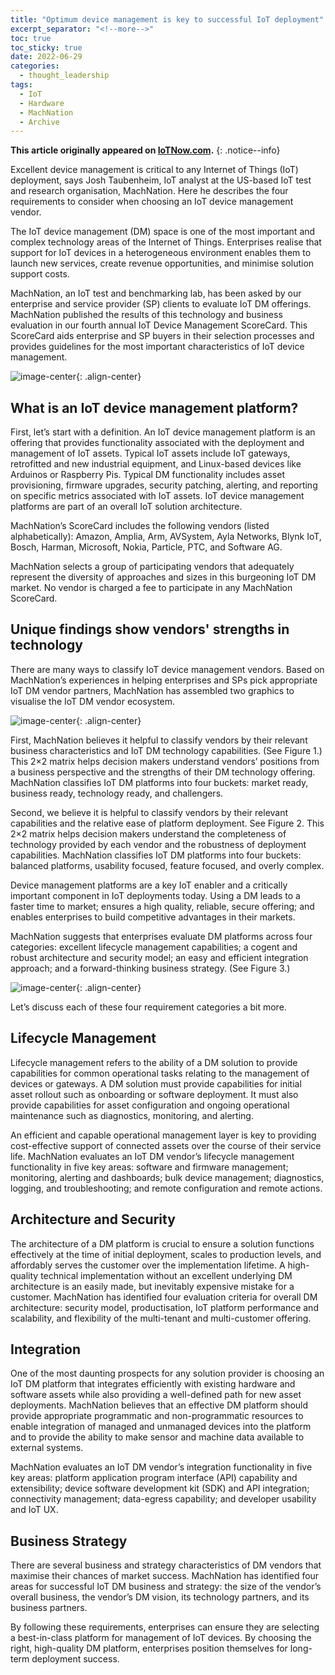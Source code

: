 ```yaml
---
title: "Optimum device management is key to successful IoT deployment"
excerpt_separator: "<!--more-->"
toc: true
toc_sticky: true
date: 2022-06-29
categories:
  - thought_leadership
tags:
  - IoT
  - Hardware
  - MachNation
  - Archive
---
```


**This article originally appeared on [IoTNow.com](https://www.iot-now.com/2020/07/29/104143-optimum-device-management-is-key-to-successful-iot-deployment/).**
{: .notice--info}

Excellent device management is critical to any Internet of Things (IoT) deployment, says Josh Taubenheim, IoT analyst at the US-based IoT test and research organisation, MachNation. Here he describes the four requirements to consider when choosing an IoT device management vendor.

The IoT device management (DM) space is one of the most important and complex technology areas of the Internet of Things. Enterprises realise that support for IoT devices in a heterogeneous environment enables them to launch new services, create revenue opportunities, and minimise solution support costs.

MachNation, an IoT test and benchmarking lab, has been asked by our enterprise and service provider (SP) clients to evaluate IoT DM offerings. MachNation published the results of this technology and business evaluation in our fourth annual IoT Device Management ScoreCard. This ScoreCard aids enterprise and SP buyers in their selection processes and provides guidelines for the most important characteristics of IoT device management.

![image-center](/assets/images/iotNow-figure1.png){: .align-center}

## What is an IoT device management platform?

First, let’s start with a definition. An IoT device management platform is an offering that provides functionality associated with the deployment and management of IoT assets. Typical IoT assets include IoT gateways, retrofitted and new industrial equipment, and Linux-based devices like Arduinos or Raspberry Pis. Typical DM functionality includes asset provisioning, firmware upgrades, security patching, alerting, and reporting on specific metrics associated with IoT assets. IoT device management platforms are part of an overall IoT solution architecture.

MachNation’s ScoreCard includes the following vendors (listed alphabetically): Amazon, Amplia, Arm, AVSystem, Ayla Networks, Blynk IoT, Bosch, Harman, Microsoft, Nokia, Particle, PTC, and Software AG.

MachNation selects a group of participating vendors that adequately represent the diversity of approaches and sizes in this burgeoning IoT DM market. No vendor is charged a fee to participate in any MachNation ScoreCard.

## Unique findings show vendors' strengths in technology

There are many ways to classify IoT device management vendors. Based on MachNation’s experiences in helping enterprises and SPs pick appropriate IoT DM vendor partners, MachNation has assembled two graphics to visualise the IoT DM vendor ecosystem.

![image-center](/assets/images/iotNow-figure2.png){: .align-center}

First, MachNation believes it helpful to classify vendors by their relevant business characteristics and IoT DM technology capabilities. (See Figure 1.) This 2×2 matrix helps decision makers understand vendors’ positions from a business perspective and the strengths of their DM technology offering. MachNation classifies IoT DM platforms into four buckets: market ready, business ready, technology ready, and challengers.

Second, we believe it is helpful to classify vendors by their relevant capabilities and the relative ease of platform deployment. See Figure 2. This 2×2 matrix helps decision makers understand the completeness of technology provided by each vendor and the robustness of deployment capabilities. MachNation classifies IoT DM platforms into four buckets: balanced platforms, usability focused, feature focused, and overly complex.

Device management platforms are a key IoT enabler and a critically important component in IoT deployments today. Using a DM leads to a faster time to market; ensures a high quality, reliable, secure offering; and enables enterprises to build competitive advantages in their markets.

MachNation suggests that enterprises evaluate DM platforms across four categories: excellent lifecycle management capabilities; a cogent and robust architecture and security model; an easy and efficient integration approach; and a forward-thinking business strategy. (See Figure 3.)

![image-center](/assets/images/iotNow-figure3.png){: .align-center}

Let’s discuss each of these four requirement categories a bit more.

## Lifecycle Management

Lifecycle management refers to the ability of a DM solution to provide capabilities for common operational tasks relating to the management of devices or gateways. A DM solution must provide capabilities for initial asset rollout such as onboarding or software deployment. It must also provide capabilities for asset configuration and ongoing operational maintenance such as diagnostics, monitoring, and alerting.

An efficient and capable operational management layer is key to providing cost-effective support of connected assets over the course of their service life. MachNation evaluates an IoT DM vendor’s lifecycle management functionality in five key areas: software and firmware management; monitoring, alerting and dashboards; bulk device management; diagnostics, logging, and troubleshooting; and remote configuration and remote actions.

## Architecture and Security

The architecture of a DM platform is crucial to ensure a solution functions effectively at the time of initial deployment, scales to production levels, and affordably serves the customer over the implementation lifetime. A high-quality technical implementation without an excellent underlying DM architecture is an easily made, but inevitably expensive mistake for a customer. MachNation has identified four evaluation criteria for overall DM architecture: security model, productisation, IoT platform performance and scalability, and flexibility of the multi-tenant and multi-customer offering.

## Integration

One of the most daunting prospects for any solution provider is choosing an IoT DM platform that integrates efficiently with existing hardware and software assets while also providing a well-defined path for new asset deployments. MachNation believes that an effective DM platform should provide appropriate programmatic and non-programmatic resources to enable integration of managed and unmanaged devices into the platform and to provide the ability to make sensor and machine data available to external systems.

MachNation evaluates an IoT DM vendor’s integration functionality in five key areas: platform application program interface (API) capability and extensibility; device software development kit (SDK) and API integration; connectivity management; data-egress capability; and developer usability and IoT UX.

## Business Strategy

There are several business and strategy characteristics of DM vendors that maximise their chances of market success. MachNation has identified four areas for successful IoT DM business and strategy: the size of the vendor’s overall business, the vendor’s DM vision, its technology partners, and its business partners.

By following these requirements, enterprises can ensure they are selecting a best-in-class platform for management of IoT devices. By choosing the right, high-quality DM platform, enterprises position themselves for long-term deployment success.
